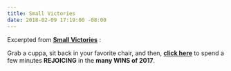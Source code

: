 ```yaml
---
title: Small Victories
date: 2018-02-09 17:19:00 -08:00
---
```


Excerpted from [**Small Victories**](https://www.celebratesmallvictories.com/) :

Grab a cuppa, sit back in your favorite chair, and then, [**click here**](https://mailchi.mp/peaceisloud/small-victories-one-year-down-heres-a-look-at-all-we-did?e=d7888b5b9a) to spend a few minutes **REJOICING** in the **many WINS of 2017**.


